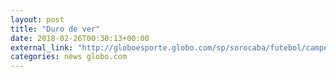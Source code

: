 ```yaml
---
layout: post
title: "Duro de ver"
date: 2018-02-26T00:30:13+00:00
external_link: "http://globoesporte.globo.com/sp/sorocaba/futebol/campeonato-paulista/jogo/25-02-2018/mirassol-ponte-preta/"
categories: news globo.com
---
```

